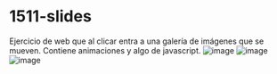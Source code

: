 # 1511-slides
Ejercicio de web que al clicar entra a una galería de imágenes que se mueven. Contiene animaciones y algo de javascript.
![image](https://user-images.githubusercontent.com/91051075/178923281-4c048069-7a15-48e5-9e8b-14e805077ec0.png)
![image](https://user-images.githubusercontent.com/91051075/178923322-49ad6b6c-017f-4bb1-bc16-08dcb78674ae.png)
![image](https://user-images.githubusercontent.com/91051075/178923356-6df9f517-30b1-42d4-ad11-5caffa325663.png)

